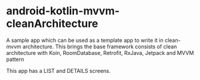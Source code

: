 # android-kotlin-mvvm-cleanArchitecture
A sample app which can be used as a template app to write it in clean-mvvm architecture. This brings the base framework consists of clean architecture with Koin, RoomDatabase, Retrofit, RxJava, Jetpack and MVVM pattern

This app has a LIST and DETAILS screens.
